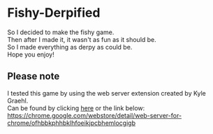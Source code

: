 # Fishy-Derpified

So I decided to make the fishy game. <br>
Then after I made it, it wasn't as fun as it should be. <br>
So I made everything as derpy as could be. <br>
Hope you enjoy!

## Please note
I tested this game by using the web server extension created by Kyle Graehl. <br>
Can be found by clicking [here](https://chrome.google.com/webstore/detail/web-server-for-chrome/ofhbbkphhbklhfoeikjpcbhemlocgigb) or the link below: <br>
https://chrome.google.com/webstore/detail/web-server-for-chrome/ofhbbkphhbklhfoeikjpcbhemlocgigb
